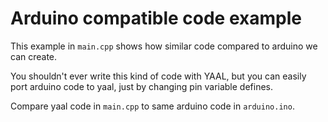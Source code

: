 # Arduino compatible code example

This example in `main.cpp` shows how similar code compared to arduino we can create.

You shouldn't ever write this kind of code with YAAL, but you can easily port arduino code to yaal, just by changing pin variable defines.

Compare yaal code in `main.cpp` to same arduino code in `arduino.ino`.
